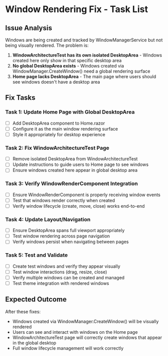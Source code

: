 # Window Rendering Fix - Task List

## Issue Analysis
Windows are being created and tracked by WindowManagerService but not being visually rendered. The problem is:

1. **WindowArchitectureTest has its own isolated DesktopArea** - Windows created here only show in that specific desktop area
2. **No global DesktopArea exists** - Windows created via WindowManager.CreateWindow() need a global rendering surface
3. **Home page lacks DesktopArea** - The main page where users should see windows doesn't have a desktop area

## Fix Tasks

### Task 1: Update Home Page with Global DesktopArea
- [ ] Add DesktopArea component to Home.razor  
- [ ] Configure it as the main window rendering surface
- [ ] Style it appropriately for desktop experience

### Task 2: Fix WindowArchitectureTest Page
- [ ] Remove isolated DesktopArea from WindowArchitectureTest
- [ ] Update instructions to guide users to Home page to see windows
- [ ] Ensure windows created here appear in global desktop area

### Task 3: Verify WindowRenderComponent Integration
- [ ] Ensure WindowRenderComponent is properly receiving window events
- [ ] Test that windows render correctly when created
- [ ] Verify window lifecycle (create, move, close) works end-to-end

### Task 4: Update Layout/Navigation
- [ ] Ensure DesktopArea spans full viewport appropriately
- [ ] Test window rendering across page navigation
- [ ] Verify windows persist when navigating between pages

### Task 5: Test and Validate
- [ ] Create test windows and verify they appear visually
- [ ] Test window interactions (drag, resize, close)
- [ ] Verify multiple windows can be created and managed
- [ ] Test theme integration with rendered windows

## Expected Outcome
After these fixes:
- Windows created via WindowManager.CreateWindow() will be visually rendered
- Users can see and interact with windows on the Home page
- WindowArchitectureTest page will correctly create windows that appear in the global desktop
- Full window lifecycle management will work correctly
